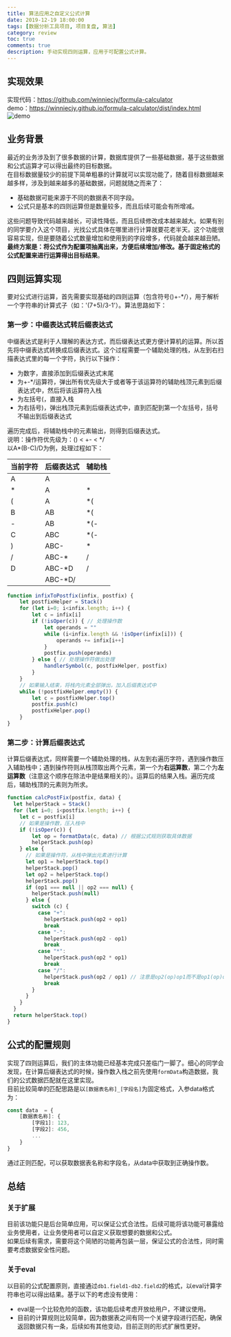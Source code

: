 ```yaml
---
title: 算法应用之自定义公式计算
date: 2019-12-19 18:00:00
tags: [数据分析工具项目, 项目复盘, 算法]
category: review
toc: true
comments: true
description: 手动实现四则运算，应用于可配置公式计算。
---
```

## 实现效果
实现代码：https://github.com/winniecjy/formula-calculator      
demo：https://winniecjy.github.io/formula-calculator/dist/index.html    
![demo](https://img10.360buyimg.com/imagetools/jfs/t1/99277/36/7487/45111/5dfc6318Ef7c502e3/67ae98bfa7ff0d65.gif)
## 业务背景
最近的业务涉及到了很多数据的计算，数据库提供了一些基础数据，基于这些数据和公式运算才可以得出最终的目标数据。    
在目标数据量较少的前提下简单粗暴的计算就可以实现功能了，随着目标数据越来越多样，涉及到越来越多的基础数据，问题就随之而来了：   
- 基础数据可能来源于不同的数据表不同字段。   
- 公式只是基本的四则运算但是数量较多，而且后续可能会有所增减。    

这些问题导致代码越来越长，可读性降低，而且后续修改成本越来越大。如果有别的同学要介入这个项目，光找公式具体在哪里进行计算就要花老半天。这个功能很容易实现，但是要随着公式数量增加和使用到的字段增多，代码就会越来越丑陋。     
**最终方案是：将公式作为配置项抽离出来，方便后续增加/修改。基于固定格式的公式配置来进行运算得出目标结果**。    
## 四则运算实现
要对公式进行运算，首先需要实现基础的四则运算（包含符号()+-*/），用于解析一个字符串的计算式子（如：'(7+5)/3-1'）。算法思路如下：     
### 第一步：中缀表达式转后缀表达式
中缀表达式是利于人理解的表达方式，而后缀表达式更方便计算机的运算。所以首先将中缀表达式转换成后缀表达式。这个过程需要一个辅助处理的栈，从左到右扫描表达式里的每一个字符，执行以下操作：       
  - 为数字，直接添加到后缀表达式末尾
  - 为+-*/运算符，弹出所有优先级大于或者等于该运算符的辅助栈顶元素到后缀表达式中，然后将该运算符入栈
  - 为左括号(，直接入栈
  - 为右括号)，弹出栈顶元素到后缀表达式中，直到匹配到第一个左括号，括号不输出到后缀表达式    

遍历完成后，将辅助栈中的元素输出，则得到后缀表达式。           
说明：操作符优先级为：() < +- < \*/    
以A\*(B-C)/D为例，处理过程如下：    

| 当前字符 | 后缀表达式 | 辅助栈 |
| --- | --- | --- |
| A | A | |
| \* | A | \* |
| ( | A | \*( |
| B | AB | \*( |
| - | AB | \*(- |
| C | ABC | \*(- |
| ) | ABC- | \* |
| / | ABC-\* | / |
| D | ABC-\*D | / |
| | ABC-\*D/ | |

```javascript
function infixToPostfix(infix, postfix) {
    let postfixHelper = Stack()
    for (let i=0; i<infix.length; i++) {
        let c = infix[i]
        if (!isOper(c)) { // 处理操作数
            let operands = ""
            while (i<infix.length && !isOper(infix[i])) {
                operands += infix[i++]
            }
            postfix.push(operands)
        } else { // 处理操作符做出处理
            handlerSymbol(c, postfixHelper, postfix)
        }
    }
    // 如果输入结束，将栈内元素全部弹出，加入后缀表达式中
    while (!postfixHelper.empty()) {
        let c = postfixHelper.top()
        postfix.push(c)
        postfixHelper.pop()
    }
}
```
### 第二步：计算后缀表达式
计算后缀表达式，同样需要一个辅助处理的栈，从左到右遍历字符，遇到操作数压入辅助栈中；遇到操作符则从栈顶取出两个元素，第一个为**右运算数**，第二个为**左运算数**（注意这个顺序在除法中是结果相关的）。运算后的结果入栈。遍历完成后，辅助栈顶的元素则为所求。     
```javascript
function calcPostFix(postfix, data) {
  let helperStack = Stack()
  for (let i=0; i<postfix.length; i++) {
    let c = postfix[i]
    // 如果是操作数，压入栈中
    if (!isOper(c)) {
        let op = formatData(c, data) // 根据公式规则获取具体数据
        helperStack.push(op)
    } else {
      // 如果是操作符，从栈中弹出元素进行计算
      let op1 = helperStack.top()
      helperStack.pop()
      let op2 = helperStack.top()
      helperStack.pop()
      if (op1 === null || op2 === null) {
        helperStack.push(null)
      } else {
        switch (c) {
          case "+":
            helperStack.push(op2 + op1)
            break
          case "-":
            helperStack.push(op2 - op1)
            break
          case "*":
            helperStack.push(op2 * op1)
            break
          case "/":
            helperStack.push(op2 / op1) // 注意是op2(op)op1而不是op1(op)op2
            break
        }
      }
    }
  }
  return helperStack.top()
}
```
   

## 公式的配置规则
实现了四则运算后，我们的主体功能已经基本完成只差临门一脚了。细心的同学会发现，在计算后缀表达式的时候，操作数入栈之前先使用`formData`构造数据，我们的公式数据匹配就在这里实现。    
目前比较简单的匹配思路是以`[数据表名称]_[字段名]`为固定格式，入参data格式为：      

```javascript
const data  = {
    [数据表名称]: {
        [字段1]: 123,
        [字段2]: 456,
        ...
    }
}
```
通过正则匹配，可以获取数据表名称和字段名，从data中获取到正确操作数。   

## 总结
### 关于扩展
目前该功能只是后台简单应用，可以保证公式合法性。后续可能将该功能可暴露给业务使用者，让业务使用者可以自定义获取想要的数据和公式。       
如果后续有需求，需要将这个简陋的功能再包装一层，保证公式的合法性，同时需要考虑数据安全性问题。   

### 关于eval
以目前的公式配置原则，直接通过`db1.field1-db2.field2`的格式，以eval计算字符串也可以得出结果。基于以下的考虑没有使用：
- eval是一个比较危险的函数，该功能后续考虑开放给用户，不建议使用。   
- 目前的计算规则比较简单，因为数据表之间有同一个关键字段进行匹配，确保返回数据只有一条，后续如有其他变动，目前正则的形式扩展性更好。   
